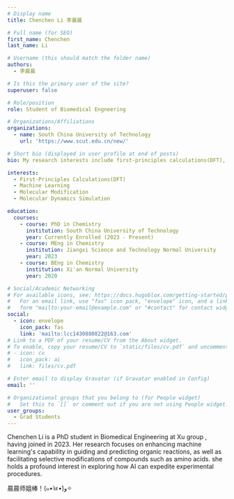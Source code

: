 ```yaml
---
# Display name
title: Chenchen Li 李晨晨

# Full name (for SEO)
first_name: Chenchen
last_name: Li

# Username (this should match the folder name)
authors:
  - 李晨晨

# Is this the primary user of the site?
superuser: false

# Role/position
role: Student of Biomedical Engneering

# Organizations/Affiliations
organizations:
  - name: South China University of Technology
    url: 'https://www.scut.edu.cn/new/'

# Short bio (displayed in user profile at end of posts)
bio: My research interests include first-principles calculations(DFT), machine learning, molecular modification, molecular dynamics simulation.

interests:
  - First-Principles Calculations(DFT)
  - Machine Learning
  - Molecular Modification
  - Molecular Dynamics Simulation

education:
  courses:
    - course: PhD in Chemistry
      institution: South China University of Technology
      year: Currently Enrolled (2023 - Present)
    - course: MEng in Chemistry
      institution: Jiangxi Science and Technology Normal University
      year: 2023
    - course: BEng in Chemistry
      institution: Xi'an Normal University
      year: 2020

# Social/Academic Networking
# For available icons, see: https://docs.hugoblox.com/getting-started/page-builder/#icons
#   For an email link, use "fas" icon pack, "envelope" icon, and a link in the
#   form "mailto:your-email@example.com" or "#contact" for contact widget.
social:
  - icon: envelope
    icon_pack: fas
    link: 'mailto:lcc1430880822@163.com'
# Link to a PDF of your resume/CV from the About widget.
# To enable, copy your resume/CV to `static/files/cv.pdf` and uncomment the lines below.
# - icon: cv
#   icon_pack: ai
#   link: files/cv.pdf

# Enter email to display Gravatar (if Gravatar enabled in Config)
email: ''

# Organizational groups that you belong to (for People widget)
#   Set this to `[]` or comment out if you are not using People widget.
user_groups:
  - Grad Students
---
```


Chenchen Li is a PhD student in Biomedical Engineering at Xu group , having joined in 2023. Her research focuses on enhancing machine learning's capability in guiding and predicting organic reactions, as well as facilitating selective modifications of compounds such as amino acids. she holds a profound interest in exploring how AI can expedite experimental procedures.

晨晨师姐棒！(๑•̀ㅂ•́)و✧
